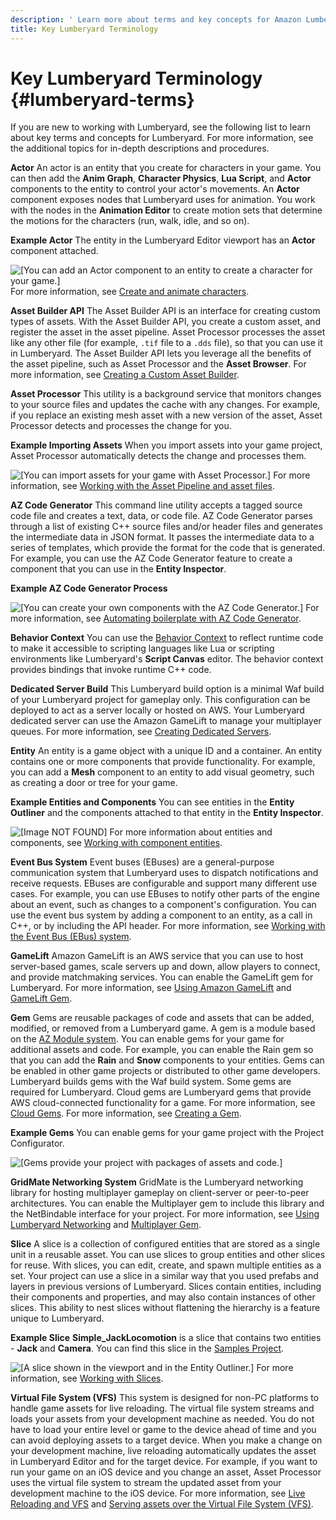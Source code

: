 ```yaml
---
description: ' Learn more about terms and key concepts for Amazon Lumberyard. '
title: Key Lumberyard Terminology
---
```

# Key Lumberyard Terminology {#lumberyard-terms}

If you are new to working with Lumberyard, see the following list to learn about key terms and concepts for Lumberyard\. For more information, see the additional topics for in\-depth descriptions and procedures\.

**Actor**
An actor is an entity that you create for characters in your game\. You can then add the **Anim Graph**, **Character Physics**, **Lua Script**, and **Actor** components to the entity to control your actor's movements\. An **Actor** component exposes nodes that Lumberyard uses for animation\. You work with the nodes in the **Animation Editor** to create motion sets that determine the motions for the characters \(run, walk, idle, and so on\)\.

**Example Actor**
The entity in the Lumberyard Editor viewport has an **Actor** component attached\.

![\[You can add an Actor component to an entity to create a character for your game.\]](/images/userguide/terms/example-actor-entity-and-component.png)
For more information, see [Create and animate characters](/docs/userguide/char-intro.md)\.

**Asset Builder API**
The Asset Builder API is an interface for creating custom types of assets\. With the Asset Builder API, you create a custom asset, and register the asset in the asset pipeline\. Asset Processor processes the asset like any other file \(for example, `.tif` file to a `.dds` file\), so that you can use it in Lumberyard\. The Asset Builder API lets you leverage all the benefits of the asset pipeline, such as Asset Processor and the **Asset Browser**\.
For more information, see [Creating a Custom Asset Builder](/docs/userguide/asset-builder-custom.md)\.

**Asset Processor**
This utility is a background service that monitors changes to your source files and updates the cache with any changes\. For example, if you replace an existing mesh asset with a new version of the asset, Asset Processor detects and processes the change for you\.

**Example Importing Assets**
When you import assets into your game project, Asset Processor automatically detects the change and processes them\.

![\[You can import assets for your game with Asset Processor.\]](/images/userguide/assets/pipeline/asset-pipeline-importing.png)
For more information, see [Working with the Asset Pipeline and asset files](/docs/userguide/assets/intro.md)\.

**AZ Code Generator**
This command line utility accepts a tagged source code file and creates a text, data, or code file\. AZ Code Generator parses through a list of existing C\+\+ source files and/or header files and generates the intermediate data in JSON format\. It passes the intermediate data to a series of templates, which provide the format for the code that is generated\.
For example, you can use the AZ Code Generator feature to create a component that you can use in the **Entity Inspector**\.

**Example AZ Code Generator Process**

![\[You can create your own components with the AZ Code Generator.\]](/images/shared/az-code-gen-workflow.png)
For more information, see [Automating boilerplate with AZ Code Generator](/docs/userguide/codegen/intro.md)\.

**Behavior Context**
You can use the [Behavior Context](/docs/userguide/components/entity-system-reflection-behavior-context.md) to reflect runtime code to make it accessible to scripting languages like Lua or scripting environments like Lumberyard's **Script Canvas** editor\. The behavior context provides bindings that invoke runtime C\+\+ code\.

**Dedicated Server Build**
This Lumberyard build option is a minimal Waf build of your Lumberyard project for gameplay only\. This configuration can be deployed to act as a server locally or hosted on AWS\. Your Lumberyard dedicated server can use the Amazon GameLift to manage your multiplayer queues\.
For more information, see [Creating Dedicated Servers](/docs/userguide/networking/dedicated-server.md)\.

**Entity**
An entity is a game object with a unique ID and a container\. An entity contains one or more components that provide functionality\. For example, you can add a **Mesh** component to an entity to add visual geometry, such as creating a door or tree for your game\.

**Example Entities and Components**
You can see entities in the **Entity Outliner** and the components attached to that entity in the **Entity Inspector**\.

![\[Image NOT FOUND\]](/images/userguide/component/entity_system/component-entity-inspector.png)
For more information about entities and components, see [Working with component entities](/docs/userguide/components/intro.md)\.

**Event Bus System**
Event buses \(EBuses\) are a general\-purpose communication system that Lumberyard uses to dispatch notifications and receive requests\. EBuses are configurable and support many different use cases\. For example, you can use EBuses to notify other parts of the engine about an event, such as changes to a component's configuration\.
You can use the event bus system by adding a component to an entity, as a call in C\+\+, or by including the API header\.
For more information, see [Working with the Event Bus \(EBus\) system](/docs/userguide/programming/ebus/intro.md)\.

**GameLift**
Amazon GameLift is an AWS service that you can use to host server\-based games, scale servers up and down, allow players to connect, and provide matchmaking services\. You can enable the GameLift gem for Lumberyard\.
For more information, see [ Using Amazon GameLift](/docs/userguide/networking/gamelift-using.md) and [GameLift Gem](/docs/userguide/gems/builtin/gamelift.md)\.

**Gem**
Gems are reusable packages of code and assets that can be added, modified, or removed from a Lumberyard game\. A gem is a module based on the [AZ Module system](/docs/userguide/modules/s-intro.md)\. You can enable gems for your game for additional assets and code\. For example, you can enable the Rain gem so that you can add the **Rain** and **Snow** components to your entities\. Gems can be enabled in other game projects or distributed to other game developers\. Lumberyard builds gems with the Waf build system\. Some gems are required for Lumberyard\.
Cloud gems are Lumberyard gems that provide AWS cloud\-connected functionality for a game\. For more information, see [Cloud Gems](/docs/userguide/gems/cloud-canvas/s-intro.md)\.
For more information, see [Creating a Gem](/docs/userguide/gems/builtin/s.md)\.

**Example Gems**
You can enable gems for your game project with the Project Configurator\.

![\[Gems provide your project with packages of assets and code.\]](/images/userguide/gems-system-gems-select-gems.png)

**GridMate Networking System**
GridMate is the Lumberyard networking library for hosting multiplayer gameplay on client\-server or peer\-to\-peer architectures\. You can enable the Multiplayer gem to include this library and the NetBindable interface for your project\.
For more information, see [Using Lumberyard Networking](/docs/userguide/networking/intro.md) and [Multiplayer Gem](/docs/userguide/gems/builtin/multiplayer.md)\.

**Slice**
A slice is a collection of configured entities that are stored as a single unit in a reusable asset\. You can use slices to group entities and other slices for reuse\. With slices, you can edit, create, and spawn multiple entities as a set\. Your project can use a slice in a similar way that you used prefabs and layers in previous versions of Lumberyard\.
Slices contain entities, including their components and properties, and may also contain instances of other slices\. This ability to nest slices without flattening the hierarchy is a feature unique to Lumberyard\.

**Example Slice**
**Simple\_JackLocomotion** is a slice that contains two entities - **Jack** and **Camera**\. You can find this slice in the [Samples Project](/docs/userguide/samples/projects/samples.md)\.

![\[A slice shown in the viewport and in the Entity Outliner.\]](/images/userguide/terms/term-slice-cube-outliner.png)
For more information, see [Working with Slices](/docs/userguide/components/slices.md)\.

**Virtual File System \(VFS\)**
This system is designed for non\-PC platforms to handle game assets for live reloading\. The virtual file system streams and loads your assets from your development machine as needed\. You do not have to load your entire level or game to the device ahead of time and you can avoid deploying assets to a target device\. When you make a change on your development machine, live reloading automatically updates the asset in Lumberyard Editor and for the target device\.
For example, if you want to run your game on an iOS device and you change an asset, Asset Processor uses the virtual file system to stream the updated asset from your development machine to the iOS device\.
For more information, see [Live Reloading and VFS](/docs/userguide/assets/live-reloading.md) and [Serving assets over the Virtual File System \(VFS\)](/docs/userguide/mobile/android/configure-project#android-vfs)\.
